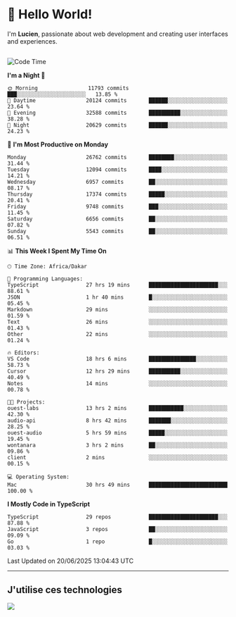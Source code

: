 # 👋 Hello World!

I'm **Lucien**, passionate about web development and creating user interfaces and experiences.

##

<!--START_SECTION:waka-->
![Code Time](http://img.shields.io/badge/Code%20Time-3%2C229%20hrs%2045%20mins-blue)

**I'm a Night 🦉** 

```text
🌞 Morning                11793 commits       ███░░░░░░░░░░░░░░░░░░░░░░   13.85 % 
🌆 Daytime                20124 commits       ██████░░░░░░░░░░░░░░░░░░░   23.64 % 
🌃 Evening                32588 commits       ██████████░░░░░░░░░░░░░░░   38.28 % 
🌙 Night                  20629 commits       ██████░░░░░░░░░░░░░░░░░░░   24.23 % 
```
📅 **I'm Most Productive on Monday** 

```text
Monday                   26762 commits       ████████░░░░░░░░░░░░░░░░░   31.44 % 
Tuesday                  12094 commits       ████░░░░░░░░░░░░░░░░░░░░░   14.21 % 
Wednesday                6957 commits        ██░░░░░░░░░░░░░░░░░░░░░░░   08.17 % 
Thursday                 17374 commits       █████░░░░░░░░░░░░░░░░░░░░   20.41 % 
Friday                   9748 commits        ███░░░░░░░░░░░░░░░░░░░░░░   11.45 % 
Saturday                 6656 commits        ██░░░░░░░░░░░░░░░░░░░░░░░   07.82 % 
Sunday                   5543 commits        ██░░░░░░░░░░░░░░░░░░░░░░░   06.51 % 
```


📊 **This Week I Spent My Time On** 

```text
🕑︎ Time Zone: Africa/Dakar

💬 Programming Languages: 
TypeScript               27 hrs 19 mins      ██████████████████████░░░   88.61 % 
JSON                     1 hr 40 mins        █░░░░░░░░░░░░░░░░░░░░░░░░   05.45 % 
Markdown                 29 mins             ░░░░░░░░░░░░░░░░░░░░░░░░░   01.59 % 
Text                     26 mins             ░░░░░░░░░░░░░░░░░░░░░░░░░   01.43 % 
Other                    22 mins             ░░░░░░░░░░░░░░░░░░░░░░░░░   01.24 % 

🔥 Editors: 
VS Code                  18 hrs 6 mins       ███████████████░░░░░░░░░░   58.73 % 
Cursor                   12 hrs 29 mins      ██████████░░░░░░░░░░░░░░░   40.49 % 
Notes                    14 mins             ░░░░░░░░░░░░░░░░░░░░░░░░░   00.78 % 

🐱‍💻 Projects: 
ouest-labs               13 hrs 2 mins       ███████████░░░░░░░░░░░░░░   42.30 % 
audio-api                8 hrs 42 mins       ███████░░░░░░░░░░░░░░░░░░   28.25 % 
ouest-audio              5 hrs 59 mins       █████░░░░░░░░░░░░░░░░░░░░   19.45 % 
wontanara                3 hrs 2 mins        ██░░░░░░░░░░░░░░░░░░░░░░░   09.86 % 
client                   2 mins              ░░░░░░░░░░░░░░░░░░░░░░░░░   00.15 % 

💻 Operating System: 
Mac                      30 hrs 49 mins      █████████████████████████   100.00 % 
```

**I Mostly Code in TypeScript** 

```text
TypeScript               29 repos            ██████████████████████░░░   87.88 % 
JavaScript               3 repos             ██░░░░░░░░░░░░░░░░░░░░░░░   09.09 % 
Go                       1 repo              █░░░░░░░░░░░░░░░░░░░░░░░░   03.03 % 
```




 Last Updated on 20/06/2025 13:04:43 UTC
<!--END_SECTION:waka-->
---

## J'utilise ces technologies

<p align="left">
  <a href="https://skillicons.dev">
    <img src="https://skillicons.dev/icons?i=ts,js,go,ruby,css,scss,tailwind,react,vite,nextjs,docker,figma,ableton" />
  </a>
</p>

